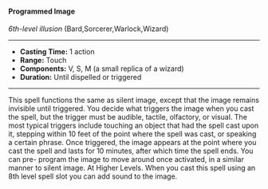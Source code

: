 #### Programmed Image
*6th-level illusion* (Bard,Sorcerer,Warlock,Wizard)
___
- **Casting Time:** 1 action
- **Range:** Touch
- **Components:** V, S, M (a small replica of a wizard)
- **Duration:** Until dispelled or triggered
---
This spell functions the same as silent image, except
that the image remains invisible until triggered. You
decide what triggers the image when you cast the
spell, but the trigger must be audible, tactile,
olfactory, or visual. The most typical triggers
include touching an object that had the spell cast
upon it, stepping within 10 feet of the point where
the spell was cast, or speaking a certain phrase.
Once triggered, the image appears at the point
where you cast the spell and lasts for 10 minutes,
after which time the spell ends. You can pre-
program the image to move around once activated,
in a similar manner to silent image.
At Higher Levels.  When you cast this spell using
an 8th level spell slot you can add sound to the
image.
